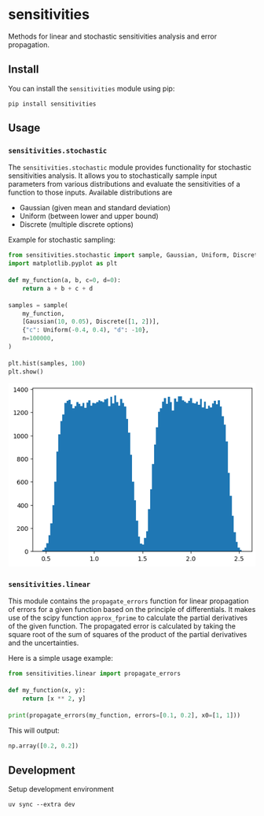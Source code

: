 # sensitivities

Methods for linear and stochastic sensitivities analysis and error propagation.

## Install

You can install the `sensitivities` module using pip:

```shell
pip install sensitivities
```


## Usage

### `sensitivities.stochastic`

The `sensitivities.stochastic` module provides functionality for stochastic sensitivities analysis. It allows you to stochastically sample input parameters from various distributions and evaluate the sensitivities of a function to those inputs. Available distributions are 
- Gaussian (given mean and standard deviation)
- Uniform (between lower and upper bound)
- Discrete (multiple discrete options)

Example for stochastic sampling:

```python
from sensitivities.stochastic import sample, Gaussian, Uniform, Discrete, seed
import matplotlib.pyplot as plt

def my_function(a, b, c=0, d=0):
    return a + b + c + d

samples = sample(
    my_function,
    [Gaussian(10, 0.05), Discrete([1, 2])],
    {"c": Uniform(-0.4, 0.4), "d": -10},
    n=100000,
)

plt.hist(samples, 100)
plt.show()
```

![](doc/images/hist_bimodal.png)


### `sensitivities.linear`

This module contains the `propagate_errors` function for linear propagation of errors for a given function based on the principle of differentials. It makes use of the scipy function `approx_fprime` to calculate the partial derivatives of the given function. The propagated error is calculated by taking the square root of the sum of squares of the product of the partial derivatives and the uncertainties.

Here is a simple usage example:

```python
from sensitivities.linear import propagate_errors

def my_function(x, y):
    return [x ** 2, y]

print(propagate_errors(my_function, errors=[0.1, 0.2], x0=[1, 1]))
```

This will output:

```python
np.array([0.2, 0.2])
```


## Development

Setup development environment

```shell
uv sync --extra dev
```

